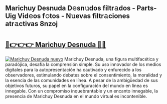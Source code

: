 ## Marichuy Desnuda D𝚎sn𝚞dos filtr𝚊dos - Parts-Uig Vid𝚎os f𝚘tos - N𝚞evas filtr𝚊ciones atr𝚊ctivas 8nzoj

# <h2><a href="http://mbc1ba.tromn.icu/?c=Marichuy+Desnuda">🔗👉👉👉 Marichuy Desnuda 🔗🔗</a></h2>

[![Marichuy Desnuda nuevo](https://i.imgur.com/pEAQMta.gif)](http://mbc1ba.tromn.icu/?c=Marichuy+Desnuda)
Marichuy Desnuda, una figura multifacética y paradójica, desafía la comprensión simple. Su uso innovador de los medios digitales para la autopresentación ha cautivado y enfurecido a los observadores, estimulando debates sobre el consentimiento, la moralidad y la esencia de las comunidades en línea. A pesar de la ambigüedad de sus objetivos futuros, su papel en la configuración del mundo en línea es innegable. Con un compromiso inquebrantable y un encanto innegable, la presencia de Marichuy Desnuda en el mundo virtual es incontenible.
